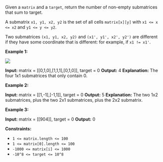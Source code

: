 
Given a  `matrix` and a  `target`, return the number of non-empty submatrices that sum to  target.

A submatrix  `x1, y1, x2, y2`  is the set of all cells  `matrix[x][y]`  with  `x1 <= x <= x2`  and  `y1 <= y <= y2`.

Two submatrices  `(x1, y1, x2, y2)`  and  `(x1', y1', x2', y2')`  are different if they have some coordinate that is different: for example, if  `x1 != x1'`.

**Example 1:**

![](https://assets.leetcode.com/uploads/2020/09/02/mate1.jpg)

**Input:** matrix = [[0,1,0],[1,1,1],[0,1,0]], target = 0
**Output:** 4
**Explanation:** The four 1x1 submatrices that only contain 0.

**Example 2:**

**Input:** matrix = [[1,-1],[-1,1]], target = 0
**Output:** 5
**Explanation:** The two 1x2 submatrices, plus the two 2x1 submatrices, plus the 2x2 submatrix.

**Example 3:**

**Input:** matrix = [[904]], target = 0
**Output:** 0

**Constraints:**

-   `1 <= matrix.length <= 100`
-   `1 <= matrix[0].length <= 100`
-   `-1000 <= matrix[i] <= 1000`
-   `-10^8 <= target <= 10^8`